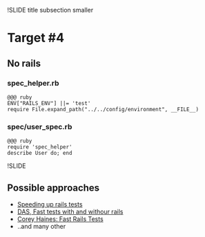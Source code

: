 !SLIDE title subsection smaller

# Target #4
## No rails

### spec_helper.rb

	@@@ ruby
	ENV["RAILS_ENV"] ||= 'test'
	require File.expand_path("../../config/environment", __FILE__)

### spec/user_spec.rb

	@@@ ruby
	require 'spec_helper'
	describe User do; end

!SLIDE

## Possible approaches

* [Speeding up rails tests](http://www.nateklaiber.com/blog/2012/08/29/refactoring-in-practice-speeding-up-your-rails-tests)
* [DAS, Fast tests with and withour rails](https://www.destroyallsoftware.com/screencasts/catalog/fast-tests-with-and-without-rails)
* [Corey Haines: Fast Rails Tests](http://blog.moretea.nl/corey-haines-fast-rails-tests)
* ..and many other
